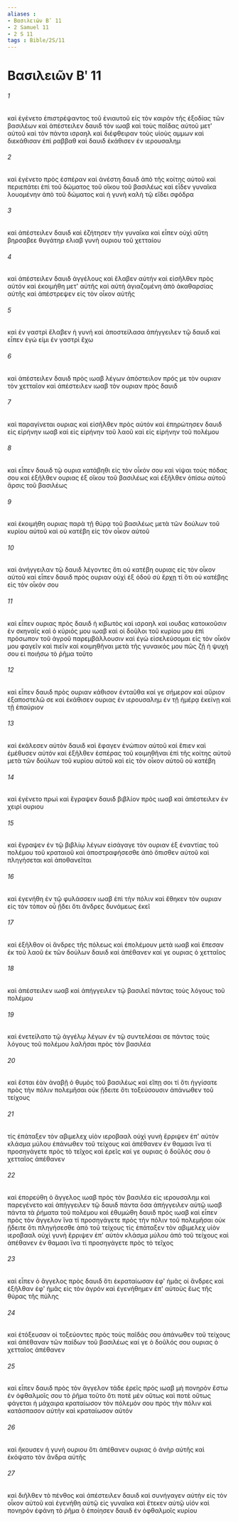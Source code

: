 ```yaml
---
aliases : 
- Βασιλειῶν Βʹ 11
- 2 Samuel 11
- 2 S 11
tags : Bible/2S/11
---
```


# Βασιλειῶν Βʹ 11

###### 1
καὶ ἐγένετο ἐπιστρέψαντος τοῦ ἐνιαυτοῦ εἰς τὸν καιρὸν τῆς ἐξοδίας τῶν βασιλέων καὶ ἀπέστειλεν δαυιδ τὸν ιωαβ καὶ τοὺς παῖδας αὐτοῦ μετ' αὐτοῦ καὶ τὸν πάντα ισραηλ καὶ διέφθειραν τοὺς υἱοὺς αμμων καὶ διεκάθισαν ἐπὶ ραββαθ καὶ δαυιδ ἐκάθισεν ἐν ιερουσαλημ
###### 2
καὶ ἐγένετο πρὸς ἑσπέραν καὶ ἀνέστη δαυιδ ἀπὸ τῆς κοίτης αὐτοῦ καὶ περιεπάτει ἐπὶ τοῦ δώματος τοῦ οἴκου τοῦ βασιλέως καὶ εἶδεν γυναῖκα λουομένην ἀπὸ τοῦ δώματος καὶ ἡ γυνὴ καλὴ τῷ εἴδει σφόδρα
###### 3
καὶ ἀπέστειλεν δαυιδ καὶ ἐζήτησεν τὴν γυναῖκα καὶ εἶπεν οὐχὶ αὕτη βηρσαβεε θυγάτηρ ελιαβ γυνὴ ουριου τοῦ χετταίου
###### 4
καὶ ἀπέστειλεν δαυιδ ἀγγέλους καὶ ἔλαβεν αὐτήν καὶ εἰσῆλθεν πρὸς αὐτόν καὶ ἐκοιμήθη μετ' αὐτῆς καὶ αὐτὴ ἁγιαζομένη ἀπὸ ἀκαθαρσίας αὐτῆς καὶ ἀπέστρεψεν εἰς τὸν οἶκον αὐτῆς
###### 5
καὶ ἐν γαστρὶ ἔλαβεν ἡ γυνή καὶ ἀποστείλασα ἀπήγγειλεν τῷ δαυιδ καὶ εἶπεν ἐγώ εἰμι ἐν γαστρὶ ἔχω
###### 6
καὶ ἀπέστειλεν δαυιδ πρὸς ιωαβ λέγων ἀπόστειλον πρός με τὸν ουριαν τὸν χετταῖον καὶ ἀπέστειλεν ιωαβ τὸν ουριαν πρὸς δαυιδ
###### 7
καὶ παραγίνεται ουριας καὶ εἰσῆλθεν πρὸς αὐτόν καὶ ἐπηρώτησεν δαυιδ εἰς εἰρήνην ιωαβ καὶ εἰς εἰρήνην τοῦ λαοῦ καὶ εἰς εἰρήνην τοῦ πολέμου
###### 8
καὶ εἶπεν δαυιδ τῷ ουρια κατάβηθι εἰς τὸν οἶκόν σου καὶ νίψαι τοὺς πόδας σου καὶ ἐξῆλθεν ουριας ἐξ οἴκου τοῦ βασιλέως καὶ ἐξῆλθεν ὀπίσω αὐτοῦ ἄρσις τοῦ βασιλέως
###### 9
καὶ ἐκοιμήθη ουριας παρὰ τῇ θύρᾳ τοῦ βασιλέως μετὰ τῶν δούλων τοῦ κυρίου αὐτοῦ καὶ οὐ κατέβη εἰς τὸν οἶκον αὐτοῦ
###### 10
καὶ ἀνήγγειλαν τῷ δαυιδ λέγοντες ὅτι οὐ κατέβη ουριας εἰς τὸν οἶκον αὐτοῦ καὶ εἶπεν δαυιδ πρὸς ουριαν οὐχὶ ἐξ ὁδοῦ σὺ ἔρχῃ τί ὅτι οὐ κατέβης εἰς τὸν οἶκόν σου
###### 11
καὶ εἶπεν ουριας πρὸς δαυιδ ἡ κιβωτὸς καὶ ισραηλ καὶ ιουδας κατοικοῦσιν ἐν σκηναῖς καὶ ὁ κύριός μου ιωαβ καὶ οἱ δοῦλοι τοῦ κυρίου μου ἐπὶ πρόσωπον τοῦ ἀγροῦ παρεμβάλλουσιν καὶ ἐγὼ εἰσελεύσομαι εἰς τὸν οἶκόν μου φαγεῖν καὶ πιεῖν καὶ κοιμηθῆναι μετὰ τῆς γυναικός μου πῶς ζῇ ἡ ψυχή σου εἰ ποιήσω τὸ ῥῆμα τοῦτο
###### 12
καὶ εἶπεν δαυιδ πρὸς ουριαν κάθισον ἐνταῦθα καί γε σήμερον καὶ αὔριον ἐξαποστελῶ σε καὶ ἐκάθισεν ουριας ἐν ιερουσαλημ ἐν τῇ ἡμέρᾳ ἐκείνῃ καὶ τῇ ἐπαύριον
###### 13
καὶ ἐκάλεσεν αὐτὸν δαυιδ καὶ ἔφαγεν ἐνώπιον αὐτοῦ καὶ ἔπιεν καὶ ἐμέθυσεν αὐτόν καὶ ἐξῆλθεν ἑσπέρας τοῦ κοιμηθῆναι ἐπὶ τῆς κοίτης αὐτοῦ μετὰ τῶν δούλων τοῦ κυρίου αὐτοῦ καὶ εἰς τὸν οἶκον αὐτοῦ οὐ κατέβη
###### 14
καὶ ἐγένετο πρωὶ καὶ ἔγραψεν δαυιδ βιβλίον πρὸς ιωαβ καὶ ἀπέστειλεν ἐν χειρὶ ουριου
###### 15
καὶ ἔγραψεν ἐν τῷ βιβλίῳ λέγων εἰσάγαγε τὸν ουριαν ἐξ ἐναντίας τοῦ πολέμου τοῦ κραταιοῦ καὶ ἀποστραφήσεσθε ἀπὸ ὄπισθεν αὐτοῦ καὶ πληγήσεται καὶ ἀποθανεῖται
###### 16
καὶ ἐγενήθη ἐν τῷ φυλάσσειν ιωαβ ἐπὶ τὴν πόλιν καὶ ἔθηκεν τὸν ουριαν εἰς τὸν τόπον οὗ ᾔδει ὅτι ἄνδρες δυνάμεως ἐκεῖ
###### 17
καὶ ἐξῆλθον οἱ ἄνδρες τῆς πόλεως καὶ ἐπολέμουν μετὰ ιωαβ καὶ ἔπεσαν ἐκ τοῦ λαοῦ ἐκ τῶν δούλων δαυιδ καὶ ἀπέθανεν καί γε ουριας ὁ χετταῖος
###### 18
καὶ ἀπέστειλεν ιωαβ καὶ ἀπήγγειλεν τῷ βασιλεῖ πάντας τοὺς λόγους τοῦ πολέμου
###### 19
καὶ ἐνετείλατο τῷ ἀγγέλῳ λέγων ἐν τῷ συντελέσαι σε πάντας τοὺς λόγους τοῦ πολέμου λαλῆσαι πρὸς τὸν βασιλέα
###### 20
καὶ ἔσται ἐὰν ἀναβῇ ὁ θυμὸς τοῦ βασιλέως καὶ εἴπῃ σοι τί ὅτι ἠγγίσατε πρὸς τὴν πόλιν πολεμῆσαι οὐκ ᾔδειτε ὅτι τοξεύσουσιν ἀπάνωθεν τοῦ τείχους
###### 21
τίς ἐπάταξεν τὸν αβιμελεχ υἱὸν ιεροβααλ οὐχὶ γυνὴ ἔρριψεν ἐπ' αὐτὸν κλάσμα μύλου ἐπάνωθεν τοῦ τείχους καὶ ἀπέθανεν ἐν θαμασι ἵνα τί προσηγάγετε πρὸς τὸ τεῖχος καὶ ἐρεῖς καί γε ουριας ὁ δοῦλός σου ὁ χετταῖος ἀπέθανεν
###### 22
καὶ ἐπορεύθη ὁ ἄγγελος ιωαβ πρὸς τὸν βασιλέα εἰς ιερουσαλημ καὶ παρεγένετο καὶ ἀπήγγειλεν τῷ δαυιδ πάντα ὅσα ἀπήγγειλεν αὐτῷ ιωαβ πάντα τὰ ῥήματα τοῦ πολέμου καὶ ἐθυμώθη δαυιδ πρὸς ιωαβ καὶ εἶπεν πρὸς τὸν ἄγγελον ἵνα τί προσηγάγετε πρὸς τὴν πόλιν τοῦ πολεμῆσαι οὐκ ᾔδειτε ὅτι πληγήσεσθε ἀπὸ τοῦ τείχους τίς ἐπάταξεν τὸν αβιμελεχ υἱὸν ιεροβααλ οὐχὶ γυνὴ ἔρριψεν ἐπ' αὐτὸν κλάσμα μύλου ἀπὸ τοῦ τείχους καὶ ἀπέθανεν ἐν θαμασι ἵνα τί προσηγάγετε πρὸς τὸ τεῖχος
###### 23
καὶ εἶπεν ὁ ἄγγελος πρὸς δαυιδ ὅτι ἐκραταίωσαν ἐφ' ἡμᾶς οἱ ἄνδρες καὶ ἐξῆλθαν ἐφ' ἡμᾶς εἰς τὸν ἀγρόν καὶ ἐγενήθημεν ἐπ' αὐτοὺς ἕως τῆς θύρας τῆς πύλης
###### 24
καὶ ἐτόξευσαν οἱ τοξεύοντες πρὸς τοὺς παῖδάς σου ἀπάνωθεν τοῦ τείχους καὶ ἀπέθαναν τῶν παίδων τοῦ βασιλέως καί γε ὁ δοῦλός σου ουριας ὁ χετταῖος ἀπέθανεν
###### 25
καὶ εἶπεν δαυιδ πρὸς τὸν ἄγγελον τάδε ἐρεῖς πρὸς ιωαβ μὴ πονηρὸν ἔστω ἐν ὀφθαλμοῖς σου τὸ ῥῆμα τοῦτο ὅτι ποτὲ μὲν οὕτως καὶ ποτὲ οὕτως φάγεται ἡ μάχαιρα κραταίωσον τὸν πόλεμόν σου πρὸς τὴν πόλιν καὶ κατάσπασον αὐτὴν καὶ κραταίωσον αὐτόν
###### 26
καὶ ἤκουσεν ἡ γυνὴ ουριου ὅτι ἀπέθανεν ουριας ὁ ἀνὴρ αὐτῆς καὶ ἐκόψατο τὸν ἄνδρα αὐτῆς
###### 27
καὶ διῆλθεν τὸ πένθος καὶ ἀπέστειλεν δαυιδ καὶ συνήγαγεν αὐτὴν εἰς τὸν οἶκον αὐτοῦ καὶ ἐγενήθη αὐτῷ εἰς γυναῖκα καὶ ἔτεκεν αὐτῷ υἱόν καὶ πονηρὸν ἐφάνη τὸ ῥῆμα ὃ ἐποίησεν δαυιδ ἐν ὀφθαλμοῖς κυρίου
